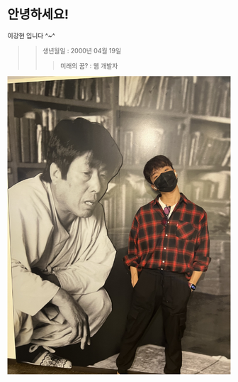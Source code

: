 # 안녕하세요!
이강현 입니다 ^~^
>> 생년월일 : 2000년 04월 19일
>>> 미래의 꿈? : 웹 개발자  

![사진 오디 갔어..](KakaoTalk_20220927_102800954.jpg)